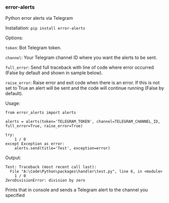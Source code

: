 ### error-alerts
Python error alerts via Telegram

Installation:
`pip install error-alerts`

Options:

`token`: Bot Telegram token.

`channel`: Your Telegram channel ID where you want the alerts to be sent.

`full_error`: Send full traceback with line of code where error occurred (False by default and shown in sample below).

`raise_error`: Raise error and exit code when there is an error. If this is not set to True an alert will be sent and the code will continue running (False by default).

Usage:
```
from error_alerts import alerts

alerts = alerts(token='TELEGRAM_TOKEN', channel=TELEGRAM_CHANNEL_ID, full_error=True, raise_error=True)

try:
    1 / 0
except Exception as error:
    alerts.send(title='Test', exception=error)
```

Output:
```
Test: Traceback (most recent call last):
  File "A:\Code\Python\packages\handler\test.py", line 6, in <module>
    1 / 0
ZeroDivisionError: division by zero
```

Prints that in console and sends a Telegram alert to the channel you specified
